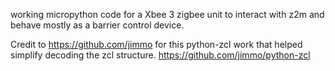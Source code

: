working micropython code for a Xbee 3 zigbee unit to interact with z2m and behave mostly as a barrier control device.

Credit to https://github.com/jimmo for this python-zcl work that helped simplify decoding the zcl structure. https://github.com/jimmo/python-zcl